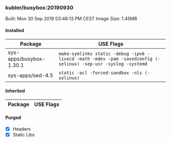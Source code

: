 ### kubler/busybox:20190930

Built: Mon 30 Sep 2019 03:46:13 PM CEST
Image Size: 1.45MB

#### Installed
Package | USE Flags
--------|----------
sys-apps/busybox-1.30.1 | `make-symlinks static -debug -ipv6 -livecd -math -mdev -pam -savedconfig (-selinux) -sep-usr -syslog -systemd`
sys-apps/sed-4.5 | `static -acl -forced-sandbox -nls (-selinux)`
#### Inherited
Package | USE Flags
--------|----------
#### Purged
- [x] Headers
- [x] Static Libs
